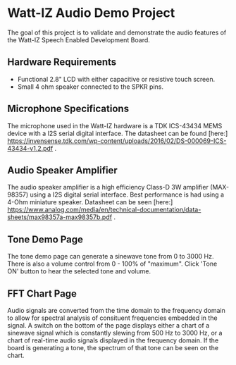 # Watt-IZ Audio Demo Project
The goal of this project is to validate and demonstrate the audio features of 
the Watt-IZ Speech Enabled Development Board.

## Hardware Requirements
- Functional 2.8" LCD with either capacitive or resistive touch screen. 
- Small 4 ohm speaker connected to the SPKR pins. 

## Microphone Specifications
The microphone used in the Watt-IZ hardware is a TDK ICS-43434 MEMS device with
a I2S serial digital interface. The datasheet can be found [here:] https://invensense.tdk.com/wp-content/uploads/2016/02/DS-000069-ICS-43434-v1.2.pdf .

## Audio Speaker Amplifier
The audio speaker amplifier is a high efficiency Class-D 3W amplifier (MAX-98357)
using a I2S digital serial interface. Best performance is had using a 4-Ohm 
miniature speaker. Datasheet can be seen [here:] https://www.analog.com/media/en/technical-documentation/data-sheets/max98357a-max98357b.pdf .

## Tone Demo Page
The tone demo page can generate a sinewave tone from 0 to 3000 Hz. There is also a 
volume control from 0 - 100% of "maximum".
Click 'Tone ON' button to hear the selected tone and volume.

## FFT Chart Page
Audio signals are converted from the time domain to the frequency domain to allow for spectral 
analysis of consituent frequencies embedded in the signal.
A switch on the bottom of the page displays either a chart of a sinewave signal which 
is constantly slewing from 500 Hz to 3000 Hz, or a chart of real-time audio signals 
displayed in the frequency domain.
If the board is generating a tone, the spectrum of that tone can be seen on the chart.


